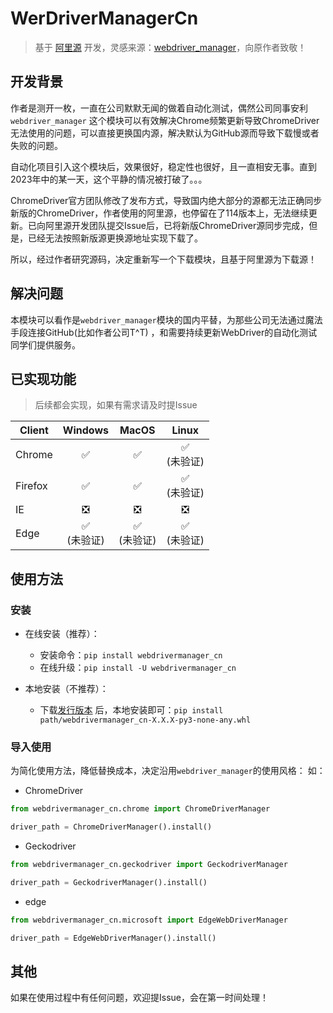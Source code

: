 # WerDriverManagerCn

> 基于 [阿里源](https://www.npmmirror.com/)
> 开发，灵感来源：[webdriver_manager](https://githHub.com/SergeyPirogov/webdriver_manager)，向原作者致敬！

## 开发背景

作者是测开一枚，一直在公司默默无闻的做着自动化测试，偶然公司同事安利 `webdriver_manager`
这个模块可以有效解决Chrome频繁更新导致ChromeDriver无法使用的问题，可以直接更换国内源，解决默认为GitHub源而导致下载慢或者失败的问题。

自动化项目引入这个模块后，效果很好，稳定性也很好，且一直相安无事。直到2023年中的某一天，这个平静的情况被打破了。。。

ChromeDriver官方团队修改了发布方式，导致国内绝大部分的源都无法正确同步新版的ChromeDriver，作者使用的阿里源，也停留在了114版本上，无法继续更新。已向阿里源开发团队提交Issue后，已将新版ChromeDriver源同步完成，但是，已经无法按照新版源更换源地址实现下载了。

所以，经过作者研究源码，决定重新写一个下载模块，且基于阿里源为下载源！

## 解决问题

本模块可以看作是`webdriver_manager`模块的国内平替，为那些公司无法通过魔法手段连接GitHub(比如作者公司T^T)
，和需要持续更新WebDriver的自动化测试同学们提供服务。

## 已实现功能

> 后续都会实现，如果有需求请及时提Issue

| Client  |   Windows   |    MacOS    |    Linux    |
|---------|:-----------:|:-----------:|:-----------:|
| Chrome  |      ✅      |      ✅      | ✅<br/>(未验证) |
| Firefox |      ✅      |      ✅      | ✅<br/>(未验证) |
| IE      |      ❎      |      ❎      |      ❎      |
| Edge    | ✅<br/>(未验证) | ✅<br/>(未验证) | ✅<br/>(未验证) |

## 使用方法

### 安装

- 在线安装（推荐）：
    - 安装命令：`pip install webdrivermanager_cn`
    - 在线升级：`pip install -U webdrivermanager_cn`

- 本地安装（不推荐）：
    - 下载[发行版本](https://gitee.com/Joker_JH/webdrivermanagercn/releases)
      后，本地安装即可：`pip install path/webdrivermanager_cn-X.X.X-py3-none-any.whl`

### 导入使用

为简化使用方法，降低替换成本，决定沿用`webdriver_manager`的使用风格：
如：

- ChromeDriver

```python
from webdrivermanager_cn.chrome import ChromeDriverManager

driver_path = ChromeDriverManager().install()
```

- Geckodriver

```python
from webdrivermanager_cn.geckodriver import GeckodriverManager

driver_path = GeckodriverManager().install()
```

- edge

```python
from webdrivermanager_cn.microsoft import EdgeWebDriverManager

driver_path = EdgeWebDriverManager().install()
```

## 其他

如果在使用过程中有任何问题，欢迎提Issue，会在第一时间处理！
